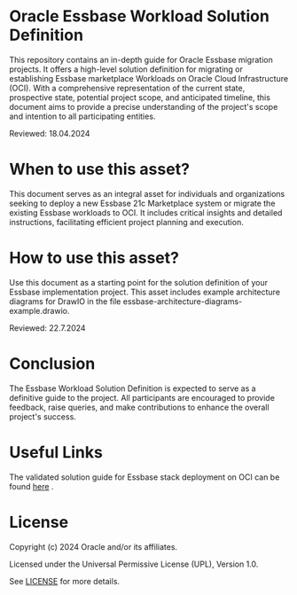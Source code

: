 # Oracle Essbase Workload Solution Definition

This repository contains an in-depth guide for Oracle Essbase migration projects. It offers a high-level solution definition for migrating or establishing Essbase marketplace Workloads on Oracle Cloud Infrastructure (OCI). With a comprehensive representation of the current state, prospective state, potential project scope, and anticipated timeline, this document aims to provide a precise understanding of the project's scope and intention to all participating entities.

Reviewed: 18.04.2024

# When to use this asset?

This document serves as an integral asset for individuals and organizations seeking to deploy a new Essbase 21c Marketplace system or migrate the existing Essbase workloads to OCI. It includes critical insights and detailed instructions, facilitating efficient project planning and execution.

# How to use this asset?

Use this document as a starting point for the solution definition of your Essbase implementation project. This asset includes example architecture diagrams for DrawIO in the file essbase-architecture-diagrams-example.drawio.

Reviewed: 22.7.2024

# Conclusion
The Essbase Workload Solution Definition is expected to serve as a definitive guide to the project. All participants are encouraged to provide feedback, raise queries, and make contributions to enhance the overall project's success.

# Useful Links
The validated solution guide for Essbase stack deployment on OCI can be found [here](https://docs.oracle.com/en/database/other-databases/essbase/21/essad/set-oracle-essbase.html) .

# License

Copyright (c) 2024 Oracle and/or its affiliates.

Licensed under the Universal Permissive License (UPL), Version 1.0.

See [LICENSE](https://github.com/oracle-devrel/technology-engineering/blob/main/LICENSE) for more details.